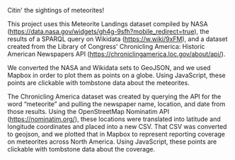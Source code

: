 Citin' the sightings of meteorites!

This project uses this Meteorite Landings dataset compiled by NASA (https://data.nasa.gov/widgets/gh4g-9sfh?mobile_redirect=true), the results of a SPARQL query on Wikidata (https://w.wiki/9xFM), and a dataset created from the Library of Congress' Chronicling America: Historic American Newspapers API (https://chroniclingamerica.loc.gov/about/api/). 

We converted the NASA and Wikidata sets to GeoJSON, and we used Mapbox in order to plot them as points on a globe. Using JavaScript, these points are clickable with tombstone data about the meteorites.

The Chronicling America dataset was created by querying the API for the word “meteorite” and pulling the newspaper name, location, and date from those results. Using the OpenStreetMap Nominatim API (https://nominatim.org/), these locations were translated into latitude and longitude coordinates and placed into a new CSV. That CSV was converted to geojson, and we plotted that in Mapbox to represent reporting coverage on meteorites across North America. Using JavaScript, these points are clickable with tombstone data about the coverage.
